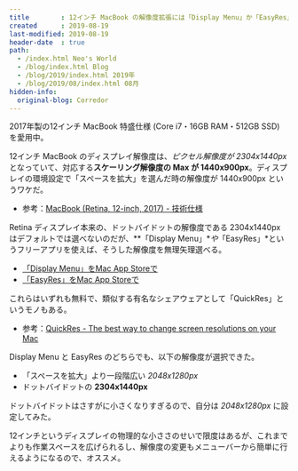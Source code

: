 ```yaml
---
title        : 12インチ MacBook の解像度拡張には「Display Menu」か「EasyRes」が良さげ
created      : 2019-08-19
last-modified: 2019-08-19
header-date  : true
path:
  - /index.html Neo's World
  - /blog/index.html Blog
  - /blog/2019/index.html 2019年
  - /blog/2019/08/index.html 08月
hidden-info:
  original-blog: Corredor
---
```


2017年製の12インチ MacBook 特盛仕様 (Core i7・16GB RAM・512GB SSD) を愛用中。

12インチ MacBook のディスプレイ解像度は、*ピクセル解像度が 2304x1440px* となっていて、対応する**スケーリング解像度の Max が 1440x900px**。ディスプレイの環境設定で「スペースを拡大」を選んだ時の解像度が 1440x900px というワケだ。

- 参考：[MacBook (Retina, 12-inch, 2017) - 技術仕様](https://support.apple.com/kb/SP757?locale=ja_JP&viewlocale=ja_JP)

Retina ディスプレイ本来の、ドットバイドットの解像度である 2304x1440px はデフォルトでは選べないのだが、**「Display Menu」**や*「EasyRes」*というフリーアプリを使えば、そうした解像度を無理矢理選べる。

- [‎「Display Menu」をMac App Storeで](https://itunes.apple.com/jp/app/display-menu/id549083868?mt=12)
- [‎「EasyRes」をMac App Storeで](https://itunes.apple.com/jp/app/easyres/id688211836?mt=12)

これらはいずれも無料で、類似する有名なシェアウェアとして「QuickRes」というモノもある。

- 参考：[QuickRes - The best way to change screen resolutions on your Mac](https://www.thnkdev.com/QuickRes/)

Display Menu と EasyRes のどちらでも、以下の解像度が選択できた。

- 「スペースを拡大」より一段階広い *2048x1280px*
- ドットバイドットの **2304x1440px**

ドットバイドットはさすがに小さくなりすぎるので、自分は *2048x1280px* に設定してみた。

12インチというディスプレイの物理的な小ささのせいで限度はあるが、これまでよりも作業スペースを広げられるし、解像度の変更もメニューバーから簡単に行えるようになるので、オススメ。
